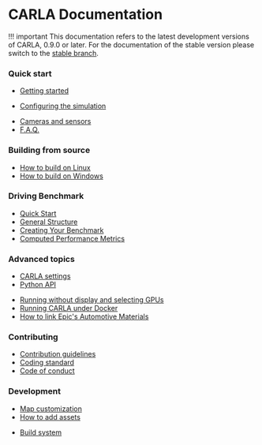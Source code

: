 <h1>CARLA Documentation</h1>

!!! important
    This documentation refers to the latest development versions of CARLA, 0.9.0
    or later. For the documentation of the stable version please switch to the
    [stable branch](https://carla.readthedocs.io/en/stable/).

<h3>Quick start</h3>

  * [Getting started](getting_started.md)
  <!-- * [Running the simulator](running_simulator_standalone.md) -->
  <!-- * [Connecting a Python client](connecting_the_client.md) -->
  * [Configuring the simulation](configuring_the_simulation.md)
  <!-- * [Measurements](measurements.md) -->
  * [Cameras and sensors](cameras_and_sensors.md)
  * [F.A.Q.](faq.md)

<h3>Building from source</h3>

  * [How to build on Linux](how_to_build_on_linux.md)
  * [How to build on Windows](how_to_build_on_windows.md)

<h3> Driving Benchmark </h3>

  * [Quick Start](benchmark_start.md)
  * [General Structure](benchmark_structure.md)
  * [Creating Your Benchmark](benchmark_creating.md)
  * [Computed Performance Metrics](benchmark_metrics.md)

<h3>Advanced topics</h3>

  * [CARLA settings](carla_settings.md)
  * [Python API](python_api.md)
  <!-- * [Simulator keyboard input](simulator_keyboard_input.md) -->
  * [Running without display and selecting GPUs](carla_headless.md)
  * [Running CARLA under Docker](carla_docker.md)
  * [How to link Epic's Automotive Materials](epic_automotive_materials.md)

<h3>Contributing</h3>

  * [Contribution guidelines](CONTRIBUTING.md)
  * [Coding standard](coding_standard.md)
  * [Code of conduct](CODE_OF_CONDUCT.md)

<h3>Development</h3>

  * [Map customization](map_customization.md)
  * [How to add assets](how_to_add_assets.md)
  <!-- * [CARLA design](carla_design.md) -->
  <!-- * [CarlaServer documentation](carla_server.md) -->
  * [Build system](build_system.md)
